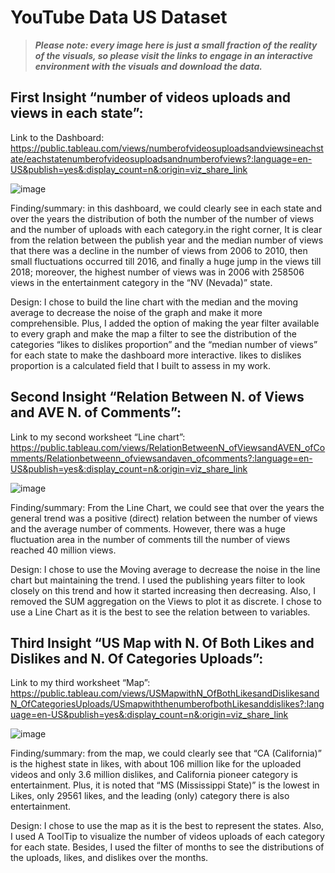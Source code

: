 # YouTube Data US Dataset

> ***Please note: every image here is just a small fraction of the reality of the visuals, so please visit the links to engage in an interactive
environment with the visuals and download the data.***

## **First Insight “number of videos uploads and views in each state”:**

Link to the Dashboard: https://public.tableau.com/views/numberofvideosuploadsandviewsineachstate/eachstatenumberofvideosuploadsandnumberofviews?:language=en-US&publish=yes&:display_count=n&:origin=viz_share_link 

![image](https://user-images.githubusercontent.com/105866130/218258238-25d79cd7-0b70-4bab-8e5b-90c2bd640a3c.png)


Finding/summary: in this dashboard, we could clearly see in each state and over the years the distribution of both the number of the number of views and the number of uploads with each category.in the right corner, It is clear from the relation between the publish year and the median number of views that there was a decline in the number of views from 2006 to 2010, then small fluctuations occurred till 2016, and finally a huge jump in the views till 2018; moreover, the highest number of views was in 2006 with 258506 views in the entertainment category in the “NV (Nevada)” state.

Design: I chose to build the line chart with the median and the moving average to decrease the noise of the graph and make it more comprehensible. Plus, I added the option of making the year filter available to every graph and make the map a filter to see the distribution of the categories “likes to dislikes proportion” and the “median number of views” for each state to make the dashboard more interactive. likes to dislikes proportion is a calculated field that I built to assess in my work.

## **Second Insight “Relation Between N. of Views and AVE N. of Comments”:**

Link to my second worksheet “Line chart”: https://public.tableau.com/views/RelationBetweenN_ofViewsandAVEN_ofComments/Relationbetweenn_ofviewsandaven_ofcomments?:language=en-US&publish=yes&:display_count=n&:origin=viz_share_link 

![image](https://user-images.githubusercontent.com/105866130/218258282-133eeca0-ee91-4c36-9a9e-64b64c4619e1.png)

Finding/summary: From the Line Chart, we could see that over the years the general trend was a positive (direct) relation between the number of views and the average number of comments. However, there was a huge fluctuation area in the number of comments till the number of views reached 40 million views. 

Design: I chose to use the Moving average to decrease the noise in the line chart but maintaining the trend. I used the publishing years filter to look closely on this trend and how it started increasing then decreasing. Also, I removed the SUM aggregation on the Views to plot it as discrete. I chose to use a Line Chart as it is the best to see the relation between to variables.

## **Third Insight “US Map with N. Of Both Likes and Dislikes and N. Of Categories Uploads”:**

Link to my third worksheet “Map”: https://public.tableau.com/views/USMapwithN_OfBothLikesandDislikesandN_OfCategoriesUploads/USmapwiththenumberofbothLikesanddislikes?:language=en-US&publish=yes&:display_count=n&:origin=viz_share_link 

![image](https://user-images.githubusercontent.com/105866130/218258352-65de3064-e6de-44b0-93db-e8dc75409d67.png)

Finding/summary: from the map, we could clearly see that “CA (California)” is the highest state in likes, with about 106 million like for the uploaded videos and only 3.6 million dislikes, and California pioneer category is entertainment. Plus, it is noted that “MS (Mississippi State)” is the lowest in Likes, only 29561 likes, and the leading (only) category there is also entertainment. 

Design: I chose to use the map as it is the best to represent the states. Also, I used A ToolTip to visualize the number of videos uploads of each category for each state. Besides, I used the filter of months to see the distributions of the uploads, likes, and dislikes over the months.

